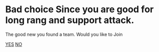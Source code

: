# Bad choice Since you are good for long rang and support attack.

The good new you found a team.
Would you like to Join

[YES](yes.md)
[NO](No.md)

